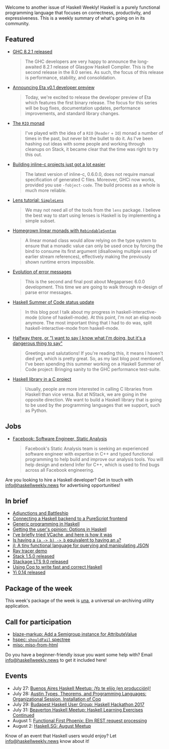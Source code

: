 <!-- 2017-07-27 -->

Welcome to another issue of Haskell Weekly!
Haskell is a purely functional programming language that focuses on correctness, productivity, and expressiveness.
This is a weekly summary of what's going on in its community.

## Featured

-   [GHC 8.2.1 released](https://ghc.haskell.org/trac/ghc/blog/ghc-8.2.11-released)

    > The GHC developers are very happy to announce the long-awaited 8.2.1 release of Glasgow Haskell Compiler. This is the second release in the 8.0 series. As such, the focus of this release is performance, stability, and consolidation.

-   [Announcing Eta v0.1 developer preview](https://medium.com/eta-programming-language/announcing-eta-0-1-developer-preview-65b6c1838c6)

    > Today, we're excited to release the developer preview of Eta which features the first binary release. The focus for this series will be bug fixes, documentation updates, performance improvements, and standard library changes.

-   [The `RIO` monad](https://www.fpcomplete.com/blog/2017/07/the-rio-monad)

    > I've played with the idea of a `RIO` (`Reader` + `IO`) monad a number of times in the past, but never bit the bullet to do it. As I've been hashing out ideas with some people and working through cleanups on Stack, it became clear that the time was right to try this out.

-   [Building inline-c projects just got a lot easier](http://mazzo.li/posts/new-inline-c.html)

    > The latest version of inline-c, 0.6.0.0, does not require manual specification of generated C files. Moreover, GHCi now works, provided you use `-fobject-code`. The build process as a whole is much more reliable.

-   [Lens tutorial: `SimpleLens`](http://www.mchaver.com/posts/2017-07-12-lens-tutorial-1.html)

    > We may not need all of the tools from the `lens` package. I believe the best way to start using lenses is Haskell is by implementing a simple subset.

-   [Homegrown linear monads with `RebindableSyntax`](https://m0ar.github.io/safe-streaming/2017/07/20/homegrown-linear-monads.html)

    > A linear monad class would allow relying on the type system to ensure that a monadic value can only be used once by forcing the bind to consume its first argument (disallowing multiple uses of earlier stream references), effectively making the previously shown runtime errors impossible.

-   [Evolution of error messages](https://markkarpov.com/post/evolution-of-error-messages.html)

    > This is the second and final post about Megaparsec 6.0.0 development. This time we are going to walk through re-design of parse error messages.

-   [Haskell Summer of Code status update](https://blog.hustlr.in/posts/2017-07-19-midterm-eval.html)

    > In this blog post I talk about my progress in haskell-interactive-mode (clone of haskell-mode). At this point, I'm not an elisp noob anymore. The most important thing that I had to do was, split haskell-interactive-mode from haskell-mode.

-   [Halfway there, or "I want to say I know what I'm doing, but it's a dangerous thing to say"](https://jaredweakly.com/blog/halfway-there/)

    > Greetings and salutations! If you're reading this, it means I haven't died yet, which is pretty great. So, as my last blog post mentioned, I've been spending this summer working on a Haskell Summer of Code project: Bringing sanity to the GHC performance test-suite.

-   [Haskell library in a C project](https://ro-che.info/articles/2017-07-26-haskell-library-in-c-project)

    > Usually, people are more interested in calling C libraries from Haskell than vice versa. But at NStack, we are going in the opposite direction. We want to build a Haskell library that is going to be used by the programming languages that we support, such as Python.

## Jobs

-   [Facebook: Software Engineer, Static Analysis](https://www.facebook.com/careers/jobs/a0I1200000LT8aAEAT/)

    > Facebook's Static Analysis team is seeking an experienced software engineer with expertise in C++ and typed functional programming to help build and improve our analysis tools. You will help design and extend Infer for C++, which is used to find bugs across all Facebook engineering.

Are you looking to hire a Haskell developer?
Get in touch with <info@haskellweekly.news> for advertising opportunities!

## In brief

-   [Adjunctions and Battleship](http://chrispenner.ca/posts/adjunction-battleship)
-   [Connecting a Haskell backend to a PureScript frontend](https://www.stackbuilders.com/tutorials/functional-full-stack/purescript-bridge/)
-   [Generic programming in Haskell](https://jeltsch.wordpress.com/2016/02/22/generic-programming-in-haskell/)
-   [Getting the user's opinion: Options in Haskell](https://mmhaskell.com/blog/2017/7/24/getting-the-users-opinion-options-in-haskell)
-   [I've briefly tried VCache, and here is how it was](https://gist.github.com/anonymous/f005d8387382db8c474c6f8159d33e92/5d4dc3e44a9867b8abac07ed359d7a906af55dc6)
-   [Is having a `(a -> b) -> b` equivalent to having an `a`?](https://stackoverflow.com/questions/45287954/is-having-a-a-b-b-equivalent-to-having-an-a)
-   [jl: A tiny functional language for querying and manipulating JSON](https://github.com/chrisdone/jl/blob/3831a1285aa9a1005bbcce3fff10e484f7e2d6ac/README.md)
-   [Ray tracer demo](https://disciple-devel.blogspot.com.au/2017/07/ray-tracer-demo.html)
-   [Stack 1.5.0 released](https://github.com/commercialhaskell/stack/releases/tag/v1.5.0)
-   [Stackage LTS 9.0 released](https://www.stackage.org/lts-9.0)
-   [Using Coq to write fast and correct Haskell](https://www.cs.purdue.edu/homes/bendy/Fiat/FiatByteString.pdf)
-   [Yi 0.14 released](https://yi-editor.github.io/posts/2017-07-25-release-0.14/)

## Package of the week

This week's package of the week is [una](https://hackage.haskell.org/package/una-2.1.0),
a universal un-archiving utility application.

## Call for participation

-   [blaze-markup: Add a Semigroup instance for AttributeValue](https://github.com/jaspervdj/blaze-markup/issues/28)
-   [hspec: `shouldFail` spectree](https://github.com/hspec/hspec/issues/304)
-   [miso: miso-from-html](https://github.com/dmjio/miso/issues/198)

Do you have a beginner-friendly issue you want some help with?
Email <info@haskellweekly.news> to get it included here!

## Events

-   July 27: [Buenos Aires Haskell Meetup: ¡Yo te elijo (en producción)!](https://www.meetup.com/Buenos-Aires-Haskell-Meetup/events/241562308/)
-   July 28: [Austin Types, Theorems, and Programming Languages: Organizational Session, Installation of Coq](https://www.meetup.com/Austin-Types-Theorems-and-Programming-Languages/events/241617089/)
-   July 29: [Budapest Haskell User Group: Haskell Hackathon 2017](https://www.meetup.com/Bp-HUG/events/240707746/)
-   July 31: [Beaverton Haskell Meetup: Haskell Learning Exercises Continued](https://www.meetup.com/Beaverton-Haskell-Meetup/events/241822925/)
-   August 1: [Functional First Phoenix: Elm REST request processing](https://www.meetup.com/Functional-First-Phoenix/events/241113125/)
-   August 2: [Haskell.SG: August Meetup](https://www.meetup.com/HASKELL-SG/events/241782361/)

Know of an event that Haskell users would enjoy?
Let <info@haskellweekly.news> know about it!
